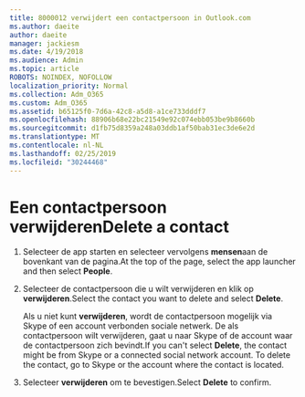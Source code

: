 ```yaml
---
title: 8000012 verwijdert een contactpersoon in Outlook.com
ms.author: daeite
author: daeite
manager: jackiesm
ms.date: 4/19/2018
ms.audience: Admin
ms.topic: article
ROBOTS: NOINDEX, NOFOLLOW
localization_priority: Normal
ms.collection: Adm_O365
ms.custom: Adm_O365
ms.assetid: b65125f0-7d6a-42c8-a5d8-a1ce733dddf7
ms.openlocfilehash: 88906b68e22bc21549e92c074ebb053be9b8660b
ms.sourcegitcommit: d1fb75d8359a248a03ddb1af50bab31ec3de6e2d
ms.translationtype: MT
ms.contentlocale: nl-NL
ms.lasthandoff: 02/25/2019
ms.locfileid: "30244468"
---
```

# <a name="delete-a-contact"></a><span data-ttu-id="39b20-102">Een contactpersoon verwijderen</span><span class="sxs-lookup"><span data-stu-id="39b20-102">Delete a contact</span></span>

1. <span data-ttu-id="39b20-103">Selecteer de app starten en selecteer vervolgens **mensen**aan de bovenkant van de pagina.</span><span class="sxs-lookup"><span data-stu-id="39b20-103">At the top of the page, select the app launcher  and then select **People**.</span></span> 
    
2. <span data-ttu-id="39b20-104">Selecteer de contactpersoon die u wilt verwijderen en klik op **verwijderen**.</span><span class="sxs-lookup"><span data-stu-id="39b20-104">Select the contact you want to delete and select **Delete**.</span></span>
    
    <span data-ttu-id="39b20-p101">Als u niet kunt **verwijderen**, wordt de contactpersoon mogelijk via Skype of een account verbonden sociale netwerk. De als contactpersoon wilt verwijderen, gaat u naar Skype of de account waar de contactpersoon zich bevindt.</span><span class="sxs-lookup"><span data-stu-id="39b20-p101">If you can't select **Delete**, the contact might be from Skype or a connected social network account. To delete the contact, go to Skype or the account where the contact is located.</span></span>
    
3. <span data-ttu-id="39b20-107">Selecteer **verwijderen** om te bevestigen.</span><span class="sxs-lookup"><span data-stu-id="39b20-107">Select **Delete** to confirm.</span></span> 
    

